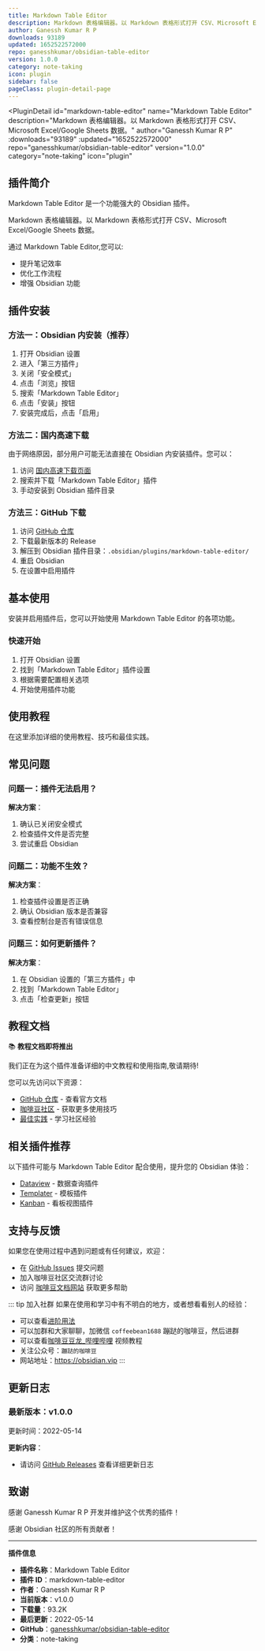 ```yaml
---
title: Markdown Table Editor
description: Markdown 表格编辑器。以 Markdown 表格形式打开 CSV、Microsoft Excel/Google Sheets 数据。
author: Ganessh Kumar R P
downloads: 93189
updated: 1652522572000
repo: ganesshkumar/obsidian-table-editor
version: 1.0.0
category: note-taking
icon: plugin
sidebar: false
pageClass: plugin-detail-page
---
```


<PluginDetail
  id="markdown-table-editor"
  name="Markdown Table Editor"
  description="Markdown 表格编辑器。以 Markdown 表格形式打开 CSV、Microsoft Excel/Google Sheets 数据。"
  author="Ganessh Kumar R P"
  :downloads="93189"
  :updated="1652522572000"
  repo="ganesshkumar/obsidian-table-editor"
  version="1.0.0"
  category="note-taking"
  icon="plugin"
>

<!-- AUTO_GENERATED_START -->
## 插件简介

Markdown Table Editor 是一个功能强大的 Obsidian 插件。

Markdown 表格编辑器。以 Markdown 表格形式打开 CSV、Microsoft Excel/Google Sheets 数据。

通过 Markdown Table Editor,您可以:

- 提升笔记效率
- 优化工作流程
- 增强 Obsidian 功能

<!-- AUTO_GENERATED_END -->

<!-- AUTO_GENERATED_START -->
## 插件安装

### 方法一：Obsidian 内安装（推荐）

1. 打开 Obsidian 设置
2. 进入「第三方插件」
3. 关闭「安全模式」
4. 点击「浏览」按钮
5. 搜索「Markdown Table Editor」
6. 点击「安装」按钮
7. 安装完成后，点击「启用」

### 方法二：国内高速下载

由于网络原因，部分用户可能无法直接在 Obsidian 内安装插件。您可以：

1. 访问 [国内高速下载页面](/zh/documentation/obsidian-plugins-download.html)
2. 搜索并下载「Markdown Table Editor」插件
3. 手动安装到 Obsidian 插件目录

### 方法三：GitHub 下载

1. 访问 [GitHub 仓库](https://github.com/ganesshkumar/obsidian-table-editor)
2. 下载最新版本的 Release
3. 解压到 Obsidian 插件目录：`.obsidian/plugins/markdown-table-editor/`
4. 重启 Obsidian
5. 在设置中启用插件

## 基本使用

安装并启用插件后，您可以开始使用 Markdown Table Editor 的各项功能。

### 快速开始

1. 打开 Obsidian 设置
2. 找到「Markdown Table Editor」插件设置
3. 根据需要配置相关选项
4. 开始使用插件功能

<!-- AUTO_GENERATED_END -->

<!-- CUSTOM_CONTENT_START:tutorial -->
## 使用教程

在这里添加详细的使用教程、技巧和最佳实践。

<!-- CUSTOM_CONTENT_END:tutorial -->

<!-- SHARED_CONTENT_START -->
## 常见问题

### 问题一：插件无法启用？

**解决方案**：
1. 确认已关闭安全模式
2. 检查插件文件是否完整
3. 尝试重启 Obsidian

### 问题二：功能不生效？

**解决方案**：
1. 检查插件设置是否正确
2. 确认 Obsidian 版本是否兼容
3. 查看控制台是否有错误信息

### 问题三：如何更新插件？

**解决方案**：
1. 在 Obsidian 设置的「第三方插件」中
2. 找到「Markdown Table Editor」
3. 点击「检查更新」按钮

## 教程文档

📚 **教程文档即将推出**

我们正在为这个插件准备详细的中文教程和使用指南,敬请期待!

您可以先访问以下资源：
- [GitHub 仓库](https://github.com/ganesshkumar/obsidian-table-editor) - 查看官方文档
- [咖啡豆社区](/zh/bases/) - 获取更多使用技巧
- [最佳实践](/zh/best-practices/) - 学习社区经验

## 相关插件推荐

以下插件可能与 Markdown Table Editor 配合使用，提升您的 Obsidian 体验：

- [Dataview](/zh/plugins/dataview.html) - 数据查询插件
- [Templater](/zh/plugins/templater-obsidian.html) - 模板插件
- [Kanban](/zh/plugins/obsidian-kanban.html) - 看板视图插件

## 支持与反馈

如果您在使用过程中遇到问题或有任何建议，欢迎：

- 在 [GitHub Issues](https://github.com/ganesshkumar/obsidian-table-editor/issues) 提交问题
- 加入咖啡豆社区交流群讨论
- 访问 [咖啡豆文档网站](https://obsidian.vip) 获取更多帮助

::: tip 加入社群
如果在使用和学习中有不明白的地方，或者想看看别人的经验：
- 可以查看[进阶用法](/zh/advanced)
- 可以加群和大家聊聊，加微信 `coffeebean1688` 蹦跶的咖啡豆，然后进群
- 可以查看[咖啡豆豆龙_哔哩哔哩](https://space.bilibili.com/618777356) 视频教程
- 关注公众号：`蹦跶的咖啡豆`
- 网站地址：https://obsidian.vip
:::
<!-- SHARED_CONTENT_END -->

<!-- AUTO_GENERATED_START -->
## 更新日志

### 最新版本：v1.0.0

更新时间：2022-05-14

**更新内容**：
- 请访问 [GitHub Releases](https://github.com/ganesshkumar/obsidian-table-editor/releases) 查看详细更新日志

## 致谢

感谢 Ganessh Kumar R P 开发并维护这个优秀的插件！

感谢 Obsidian 社区的所有贡献者！

---

**插件信息**
- **插件名称**：Markdown Table Editor
- **插件 ID**：markdown-table-editor
- **作者**：Ganessh Kumar R P
- **当前版本**：v1.0.0
- **下载量**：93.2K
- **最后更新**：2022-05-14
- **GitHub**：[ganesshkumar/obsidian-table-editor](https://github.com/ganesshkumar/obsidian-table-editor)
- **分类**：note-taking
<!-- AUTO_GENERATED_END -->

</PluginDetail>

